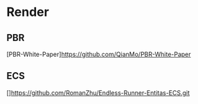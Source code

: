 # Render

## PBR
[PBR-White-Paper]https://github.com/QianMo/PBR-White-Paper

## ECS
[]https://github.com/RomanZhu/Endless-Runner-Entitas-ECS.git
